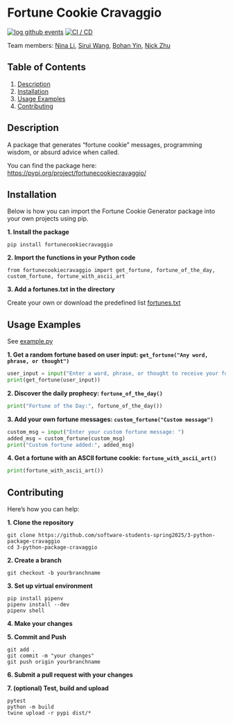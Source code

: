 # Fortune Cookie Cravaggio

[![log github events](https://github.com/software-students-spring2025/3-python-package-cravaggio/actions/workflows/event-logger.yml/badge.svg?branch=main)](https://github.com/software-students-spring2025/3-python-package-cravaggio/actions/workflows/event-logger.yml)
[![CI / CD](https://github.com/software-students-spring2025/3-python-package-cravaggio/actions/workflows/build.yml/badge.svg)](https://github.com/software-students-spring2025/3-python-package-cravaggio/actions/workflows/build.yml)

Team members: [Nina Li](https://github.com/nina-jsl), [Sirui Wang](https://github.com/siruiii), [Bohan Yin](https://github.com/Hans-Yin), [Nick Zhu](https://github.com/NickZhuxy)

## Table of Contents
1. [Description](#description)
2. [Installation](#installation)
3. [Usage Examples](#usage-examples)
4. [Contributing](#contributing)

## Description
A package that generates “fortune cookie” messages, programming wisdom, or absurd advice when called.

You can find the package here: https://pypi.org/project/fortunecookiecravaggio/

## Installation

Below is how you can import the Fortune Cookie Generator package into your own projects using pip.

**1. Install the package**
```
pip install fortunecookiecravaggio
```

**2. Import the functions in your Python code**
```
from fortunecookiecravaggio import get_fortune, fortune_of_the_day, custom_fortune, fortune_with_ascii_art
```
**3. Add a fortunes.txt in the directory**

Create your own or download the predefined list [fortunes.txt](https://github.com/software-students-spring2025/3-python-package-cravaggio/blob/main/src/fortunecookiecravaggio/fortunes.txt)

## Usage Examples
See [example.py](https://github.com/software-students-spring2025/3-python-package-cravaggio/blob/main/example.py)

**1. Get a random fortune based on user input: `get_fortune("Any word, phrase, or thought")`**

```python
user_input = input("Enter a word, phrase, or thought to receive your fortune: ")
print(get_fortune(user_input))
```

**2. Discover the daily prophecy: `fortune_of_the_day()`**
```python
print("Fortune of the Day:", fortune_of_the_day())
```

**3. Add your own fortune messages: `custom_fortune("Custom message")`**
```python
custom_msg = input("Enter your custom fortune message: ")
added_msg = custom_fortune(custom_msg)
print("Custom fortune added:", added_msg)
```

**4. Get a fortune with an ASCII fortune cookie: `fortune_with_ascii_art()`**
```python
print(fortune_with_ascii_art())
```

## Contributing
Here’s how you can help:

**1. Clone the repository**
```
git clone https://github.com/software-students-spring2025/3-python-package-cravaggio
cd 3-python-package-cravaggio
```

**2. Create a branch**
```
git checkout -b yourbranchname
```

**3. Set up virtual environment**
```
pip install pipenv
pipenv install --dev
pipenv shell
```

**4. Make your changes**

**5. Commit and Push**
```
git add .
git commit -m "your changes"
git push origin yourbranchname
```
**6. Submit a pull request with your changes**

**7. (optional) Test, build and upload**
```
pytest
python -m build
twine upload -r pypi dist/*
```